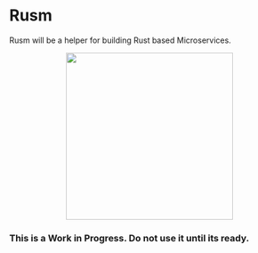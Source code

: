 # Rusm

Rusm will be a helper for building Rust based Microservices. 

<p align="center">
  <img width="300" height="300" src="https://user-images.githubusercontent.com/1941100/89743248-f43a2180-daa9-11ea-825d-525d0a616a22.png">
</p>

### This is a Work in Progress. Do not use it until its ready.
